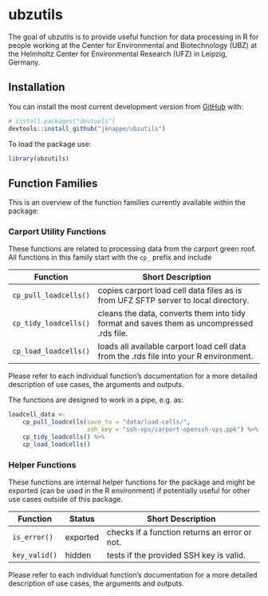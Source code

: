
<!-- README.md is generated from README.Rmd. Please edit that file -->

# ubzutils

<!-- badges: start -->

<!-- badges: end -->

The goal of ubzutils is to provide useful function for data processing
in R for people working at the Center for Environmental and
Biotechnology (UBZ) at the Helmholtz Center for Environmental Research
(UFZ) in Leipzig, Germany.

## Installation

You can install the most current development version from
[GitHub](https://github.com/) with:

``` r
# install.packages("devtools")
devtools::install_github("jknappe/ubzutils")
```

To load the package use:

``` r
library(ubzutils)
```

## Function Families

This is an overview of the function families currently available within
the package:

### Carport Utility Functions

These functions are related to processing data from the carport green
roof. All functions in this family start with the `cp_` prefix and
include

| Function              | Short Description                                                                         |
| --------------------- | ----------------------------------------------------------------------------------------- |
| `cp_pull_loadcells()` | copies carport load cell data files as is from UFZ SFTP server to local directory.        |
| `cp_tidy_loadcells()` | cleans the data, converts them into tidy format and saves them as uncompressed .rds file. |
| `cp_load_loadcells()` | loads all available carport load cell data from the .rds file into your R environment.    |

Please refer to each individual function’s documentation for a more
detailed description of use cases, the arguments and outputs.

The functions are designed to work in a pipe, e.g. as:

``` r
loadcell_data <-
    cp_pull_loadcells(save_to = "data/load-cells/",
                      ssh_key = "ssh-vps/carport-openssh-vps.ppk") %>%
    cp_tidy_loadcells() %>%
    cp_load_loadcells()
```

### Helper Functions

These functions are internal helper functions for the package and might
be exported (can be used in the R environment) if potentially useful for
other use cases outside of this package.

| Function      | Status   | Short Description                             |
| ------------- | -------- | --------------------------------------------- |
| `is_error()`  | exported | checks if a function returns an error or not. |
| `key_valid()` | hidden   | tests if the provided SSH key is valid.       |

Please refer to each individual function’s documentation for a more
detailed description of use cases, the arguments and outputs.
